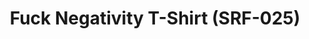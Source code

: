 ---
ee_id_thing: '4299'
site: '1'
type: '2'
inv_num: 2015-157
url: 2015-157-fuck-negativity-t-shirt-srf-025
title: Fuck Negativity T-Shirt (SRF-025)
year: '2015'
display_year: '2015'
medium: Tee
dims: ''
pitch: ''
ps: ''
live_url: ''
related: "[4277] [2014-088-going-negative-lakes] 2014-088 Going Negative / Lakes"
youtube: ''
related_code: ''
imgs: Fuck-Negativity-T-Shirt-SRF-025-2015-157-full-database-ih.jpg
subheading: ''
download: ''
add_credit: ''
commission: ''
layout: things-i-made
---